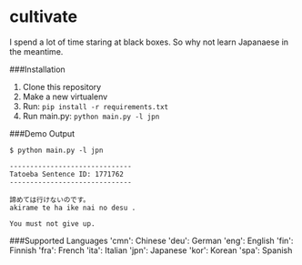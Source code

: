 cultivate
=========

I spend a lot of time staring at black boxes.
So why not learn Japanaese in the meantime.

###Installation
1. Clone this repository
2. Make a new virtualenv
3. Run: `pip install -r requirements.txt`
4. Run main.py: `python main.py -l jpn`

###Demo Output
```
$ python main.py -l jpn

------------------------------
Tatoeba Sentence ID: 1771762
------------------------------

諦めては行けないのです。
akirame te ha ike nai no desu .

You must not give up.

```

###Supported Languages
'cmn': Chinese
'deu': German
'eng': English
'fin': Finnish
'fra': French
'ita': Italian
'jpn': Japanese
'kor': Korean
'spa': Spanish
